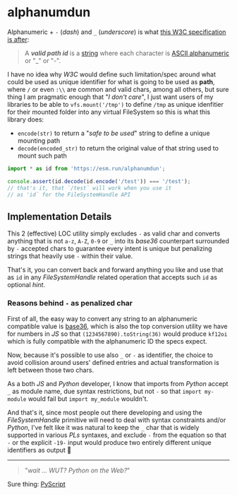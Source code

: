 # alphanumdun

Alphanumeric + `-` (*dash*) and `_` (*underscore*) is what [this W3C specification is after](https://wicg.github.io/file-system-access/#api-filepickeroptions-starting-directory):

> A _**valid path id**_ is a [string](https://infra.spec.whatwg.org/#string) where each character is [ASCII alphanumeric](https://infra.spec.whatwg.org/#ascii-alphanumeric) or "_" or "-".

I have no idea why *W3C* would define such limitation/spec around what could be used as unique identifier for what is going to be used as **path**, where `/` or even `:\\` are common and valid chars, among all others, but sure thing I am pragmatic enough that "*I don't care*", I just want users of my libraries to be able to `vfs.mount('/tmp')` to define `/tmp` as unique idenfitier for their mounted folder into any virtual FileSystem so this is what this library does:

  * `encode(str)` to return a "*safe to be used*" string to define a unique mounting path
  * `decode(encoded_str)` to return the original value of that string used to mount such path

```js
import * as id from 'https://esm.run/alphanumdun';

console.assert(id.decode(id.encode('/test')) === '/test');
// that's it, that `/test` will work when you use it
// as 'id` for the FileSystemHandle API
```

## Implementation Details

This 2 (effective) LOC utility simply excludes `-` as valid char and converts anything that is not `a-z`, `A-Z`, `0-9` or `_` into its *base36* counterpart surrounded by `-` accepted chars to guarantee every intent is unique but penalizing strings that heavily use `-` within their value.

That's it, you can convert back and forward anything you like and use that as `id` in any *FileSystemHandle* related operation that accepts such `id` as optional *hint*.

### Reasons behind `-` as penalized char

First of all, the easy way to convert any string to an alphanumeric compatible value is [base36](https://en.wikipedia.org/wiki/Base36), which is also the top conversion utility we have for numbers in *JS* so that `(1234567890).toString(36)` would produce `kf12oi` which is fully compatible with the alphanumeric ID the specs expect.

Now, because it's possible to use also `_` or `-` as identifier, the choice to avoid collision around users' defined entries and actual transformation is left between those two chars.

As a both *JS* and *Python* developer, I know that imports from *Python* accept `_` as module name, due syntax restrictions, but not `-` so that `import my-module` would fail but `import my_module` wouldn't.

And that's it, since most people out there developing and using the *FileSystemHandle* primitive will need to deal with syntax constraints and/or *Python*, I've felt like it was natural to keep the `_` char that is widely supported in various *PLs* syntaxes, and exclude `-` from the equation so that `-` or the explicit `-19-` input would produce two entirely different unique identifiers as output 🥳

- - -

> "*wait ... WUT? Python on the Web?*"

Sure thing: [PyScript](https://pyscript.net/)

